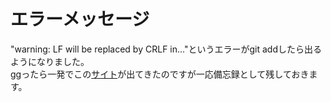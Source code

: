 # エラーメッセージ

"warning: LF will be replaced by CRLF in..."というエラーがgit addしたら出るようになりました。  
ggったら一発でこの[サイト](https://normalblog.net/system/lf_replaced_crlf/)が出てきたのですが一応備忘録として残しておきます。  

